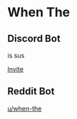 # When The

## Discord Bot

is sus

[Invite](https://discord.com/api/oauth2/authorize?client_id=803087635367067649&permissions=35840&scope=bot)

## Reddit Bot

[u/when-the](https://www.reddit.com/user/when-the)
